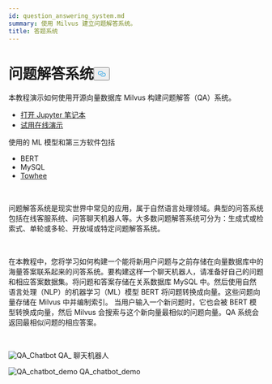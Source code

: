 ```yaml
---
id: question_answering_system.md
summary: 使用 Milvus 建立问题解答系统。
title: 答题系统
---
```

<h1 id="Question-Answering-System" class="common-anchor-header">问题解答系统<button data-href="#Question-Answering-System" class="anchor-icon" translate="no">
      <svg translate="no"
        aria-hidden="true"
        focusable="false"
        height="20"
        version="1.1"
        viewBox="0 0 16 16"
        width="16"
      >
        <path
          fill="#0092E4"
          fill-rule="evenodd"
          d="M4 9h1v1H4c-1.5 0-3-1.69-3-3.5S2.55 3 4 3h4c1.45 0 3 1.69 3 3.5 0 1.41-.91 2.72-2 3.25V8.59c.58-.45 1-1.27 1-2.09C10 5.22 8.98 4 8 4H4c-.98 0-2 1.22-2 2.5S3 9 4 9zm9-3h-1v1h1c1 0 2 1.22 2 2.5S13.98 12 13 12H9c-.98 0-2-1.22-2-2.5 0-.83.42-1.64 1-2.09V6.25c-1.09.53-2 1.84-2 3.25C6 11.31 7.55 13 9 13h4c1.45 0 3-1.69 3-3.5S14.5 6 13 6z"
        ></path>
      </svg>
    </button></h1><p>本教程演示如何使用开源向量数据库 Milvus 构建问题解答（QA）系统。</p>
<ul>
<li><a href="https://github.com/towhee-io/examples/tree/main/nlp/question_answering">打开 Jupyter 笔记本</a></li>
<li><a href="https://milvus.io/milvus-demos/">试用在线演示</a></li>
</ul>
<p>使用的 ML 模型和第三方软件包括</p>
<ul>
<li>BERT</li>
<li>MySQL</li>
<li><a href="https://towhee.io/">Towhee</a></li>
</ul>
<p></br></p>
<p>问题解答系统是现实世界中常见的应用，属于自然语言处理领域。典型的问答系统包括在线客服系统、问答聊天机器人等。大多数问题解答系统可分为：生成式或检索式、单轮或多轮、开放域或特定问题解答系统。</p>
<p></br></p>
<p>在本教程中，您将学习如何构建一个能将新用户问题与之前存储在向量数据库中的海量答案联系起来的问答系统。要构建这样一个聊天机器人，请准备好自己的问题和相应答案数据集。将问题和答案存储在关系数据库 MySQL 中。然后使用自然语言处理（NLP）的机器学习（ML）模型 BERT 将问题转换成向量。这些问题向量存储在 Milvus 中并编制索引。  当用户输入一个新问题时，它也会被 BERT 模型转换成向量，然后 Milvus 会搜索与这个新向量最相似的问题向量。QA 系统会返回最相似问题的相应答案。</p>
<p></br></p>
<p>
  
   <span class="img-wrapper"> <img translate="no" src="/docs/v2.5.x/assets/qa_chatbot.png" alt="QA_Chatbot" class="doc-image" id="qa_chatbot" />
   </span> <span class="img-wrapper"> <span>QA_ 聊天机器人</span> </span></p>
<p>
  
   <span class="img-wrapper"> <img translate="no" src="/docs/v2.5.x/assets/qa_chatbot_demo.png" alt="QA_chatbot_demo" class="doc-image" id="qa_chatbot_demo" />
   </span> <span class="img-wrapper"> <span>QA_chatbot_demo</span> </span></p>
